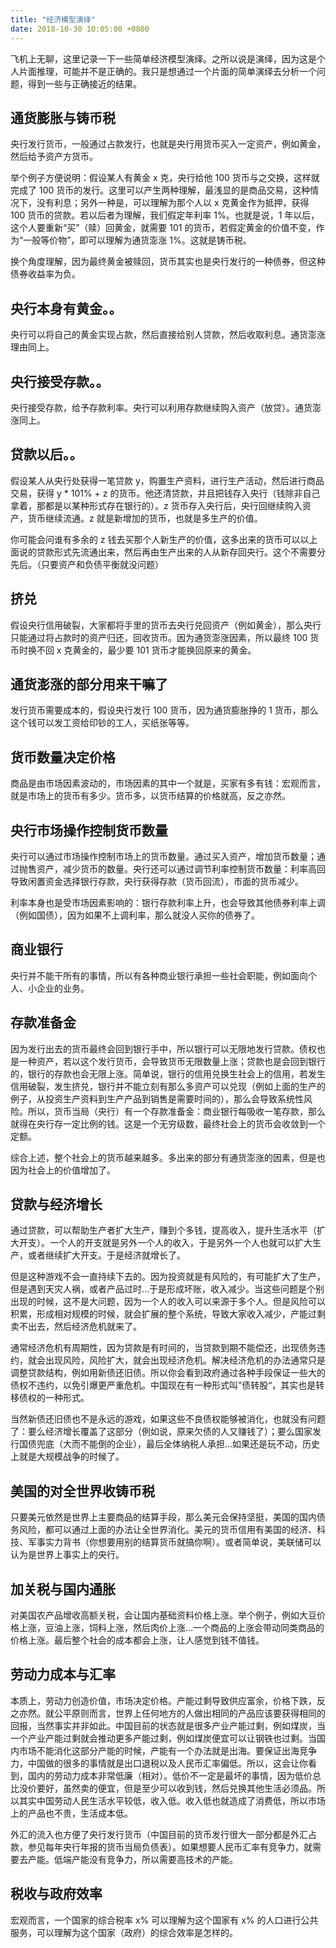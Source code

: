 ```yaml
---
title: "经济模型演绎"
date: 2018-10-30 10:05:00 +0800
---
```


飞机上无聊，这里记录一下一些简单经济模型演绎。之所以说是演绎，因为这是个人片面推理，可能并不是正确的。我只是想通过一个片面的简单演绎去分析一个问题，得到一些与正确接近的结果。

## 通货膨胀与铸币税

央行发行货币，一般通过占款发行，也就是央行用货币买入一定资产，例如黄金，然后给予资产方货币。

举个例子方便说明：假设某人有黄金 x 克，央行给他 100 货币与之交换，这样就完成了 100 货币的发行。这里可以产生两种理解，最浅显的是商品交易，这种情况下，没有利息；另外一种是，可以理解为那个人以 x 克黄金作为抵押，获得 100 货币的贷款。若以后者为理解，我们假定年利率 1%。也就是说，1 年以后，这个人要重新“买”（赎）回黄金，就需要 101 的货币，若假定黄金的价值不变，作为“一般等价物”，即可以理解为通货澎涨 1%。这就是铸币税。

换个角度理解，因为最终黄金被赎回，货币其实也是央行发行的一种债券，但这种债券收益率为负。

## 央行本身有黄金。。

央行可以将自己的黄金实现占款，然后直接给别人贷款，然后收取利息。通货澎涨理由同上。

## 央行接受存款。。

央行接受存款，给予存款利率。央行可以利用存款继续购入资产（放贷）。通货澎涨同上。

## 贷款以后。。

假设某人从央行处获得一笔贷款 y，购置生产资料，进行生产活动，然后进行商品交易，获得 y \* 101% + z 的货币。他还清贷款，并且把钱存入央行（钱除非自己拿着，那都是以某种形式存在银行的）。z 货币存入央行后，央行回继续购入资产，货币继续流通。z 就是新增加的货币，也就是多生产的价值。

你可能会问谁有多余的 z 钱去买那个人新生产的价值，这多出来的货币可以以上面说的贷款形式先流通出来，然后再由生产出来的人从新存回央行。这个不需要分先后。（只要资产和负债平衡就没问题）

## 挤兑

假设央行信用破裂，大家都将手里的货币去央行兑回资产（例如黄金），那么央行只能通过将占款时的资产归还，回收货币。因为通货澎涨因素，所以最终 100 货币时换不回 x 克黄金的，最少要 101 货币才能换回原来的黄金。

## 通货澎涨的部分用来干嘛了

发行货币需要成本的，假设央行发行 100 货币，因为通货膨胀挣的 1 货币，那么这个钱可以发工资给印钞的工人，买纸张等等。

## 货币数量决定价格

商品是由市场因素波动的，市场因素的其中一个就是，买家有多有钱：宏观而言，就是市场上的货币有多少。货币多，以货币结算的价格就高，反之亦然。

## 央行市场操作控制货币数量

央行可以通过市场操作控制市场上的货币数量。通过买入资产，增加货币数量；通过抛售资产，减少货币的数量。央行还可以通过调节利率控制货币数量：利率高回导致闲置资金选择银行存款，央行获得存款（货币回流），市面的货币减少。

利率本身也是受市场因素影响的：银行存款利率上升，也会导致其他债券利率上调（例如国债），因为如果不上调利率，那么就没人买你的债券了。

## 商业银行

央行并不能干所有的事情，所以有各种商业银行承担一些社会职能，例如面向个人、小企业的业务。

## 存款准备金

因为发行出去的货币最终会回到银行手中，所以银行可以无限地发行贷款。债权也是一种资产，若以这个发行货币，会导致货币无限数量上涨；贷款也是会回到银行的，银行的存款也会无限上涨。简单说，银行的信用兑换生社会上的信用，若发生信用破裂，发生挤兑，银行并不能立刻有那么多资产可以兑现（例如上面的生产的例子，从投资生产资料到生产产品到销售是需要时间的），那么会导致系统性风险。所以，货币当局（央行）有一个存款准备金：商业银行每吸收一笔存款，那么就得在央行存一定比例的钱。这是一个无穷级数，最终社会上的货币会收敛到一个定额。

综合上述，整个社会上的货币越来越多。多出来的部分有通货澎涨的因素，但是也因为社会上的价值增加了。

## 贷款与经济增长

通过贷款，可以帮助生产者扩大生产，赚到个多钱，提高收入，提升生活水平（扩大开支）。一个人的开支就是另外一个人的收入，于是另外一个人也就可以扩大生产，或者继续扩大开支。于是经济就增长了。

但是这种游戏不会一直持续下去的。因为投资就是有风险的，有可能扩大了生产，但是遇到天灾人祸，或者产品过时…于是形成坏账，收入减少。当这些问题是个别出现的时候，这不是大问题，因为一个人的收入可以来源于多个人。但是风险可以积累，形成相对规模的时候，就会扩展的整个系统，导致大家收入减少，产能过剩卖不出去，然后经济危机就来了。

通常经济危机有周期性，因为贷款是有时间的，当贷款到期不能偿还，出现债务违约，就会出现风险，风险扩大，就会出现经济危机。解决经济危机的办法通常只是调整贷款结构，例如用新债还旧债。所以你会看到政府通过各种手段保证一些大的债权不违约，以免引爆更严重危机。中国现在有一种形式叫”债转股“，其实也是转移债权的一种形式。

当然新债还旧债也不是永远的游戏，如果这些不良债权能够被消化，也就没有问题了：要么经济增长覆盖了这部分（例如说，原来欠债的人又赚钱了）；要么国家发行国债兜底（大而不能倒的企业），最后全体纳税人承担…如果还是玩不动，历史上就是大规模战争的时候了。

## 美国的对全世界收铸币税

只要美元依然是世界上主要商品的结算手段，那么美元会保持坚挺，美国的国内债务风险，都可以通过上面的办法让全世界消化。美元的货币信用有美国的经济、科技、军事实力背书（你想要用别的结算货币就搞你啊）。或者简单说，美联储可以认为是世界上事实上的央行。

## 加关税与国内通胀

对美国农产品增收高额关税，会让国内基础资料价格上涨。举个例子，例如大豆价格上涨，豆油上涨，饲料上涨，然后肉价上涨…一个商品的上涨会带动同类商品的价格上涨。最后整个社会的成本都会上涨，让人感觉到钱不值钱。

## 劳动力成本与汇率

本质上，劳动力创造价值，市场决定价格。产能过剩导致供应富余，价格下跌，反之亦然。就公平原则而言，世界上任何地方的人做出相同的产品应该要获得相同的回报，当然事实并非如此。中国目前的状态就是很多产业产能过剩，例如煤炭，当一个产业产能过剩就会推动更多产能过剩，例如煤炭便宜可以让钢铁也过剩。当国内市场不能消化这部分产能的时候，产能有一个办法就是出海。要保证出海竞争力，中国做的很多的事情就是出口退税以及人民币汇率偏低。所以，这会让你看到，国内的劳动力成本非常低廉（相对）。低价不一定是最坏的事情，因为低价总比没价要好，虽然卖的便宜，但是至少可以收到钱，然后兑换其他生活必须品。所以其实中国劳动人民生活水平较低，收入低。收入低也就造成了消费低，所以市场上的产品也不贵，生活成本低。

外汇的流入也方便了央行发行货币（中国目前的货币发行很大一部分都是外汇占款，参见每年央行年报的货币当局负债表）。如果想要人民币汇率有竞争力，就需要去产能。低端产能没有竞争力，所以需要高技术的产能。

## 税收与政府效率

宏观而言，一个国家的综合税率 x% 可以理解为这个国家有 x% 的人口进行公共服务，可以理解为这个国家（政府）的综合效率是怎样的。
